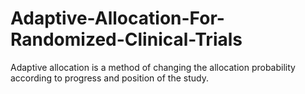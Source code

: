 # Adaptive-Allocation-For-Randomized-Clinical-Trials
Adaptive allocation is a method of changing the allocation probability according to progress and position of the study.
